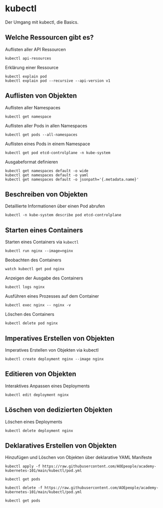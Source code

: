 # kubectl

Der Umgang mit kubectl, die Basics.

## Welche Ressourcen gibt es?

Auflisten aller API Ressourcen

```shell
kubectl api-resources
```

Erklärung einer Ressource

```shell
kubectl explain pod
kubectl explain pod --recursive --api-version v1
```

## Auflisten von Objekten

Auflisten aller Namespaces

```shell
kubectl get namespace
```

Auflisten aller Pods in allen Namespaces

```shell
kubectl get pods --all-namespaces
```

Auflisten eines Pods in einem Namespace

```shell
kubectl get pod etcd-controlplane -n kube-system
```

Ausgabeformat definieren

```shell
kubectl get namespaces default -o wide
kubectl get namespaces default -o yaml
kubectl get namespaces default -o jsonpath='{.metadata.name}'
```

## Beschreiben von Objekten

Detaillierte Informationen über einen Pod abrufen

```shell
kubectl -n kube-system describe pod etcd-controlplane
```

## Starten eines Containers

Starten eines Containers via `kubectl`

```shell
kubectl run nginx --image=nginx
```

Beobachten des Containers

```shell
watch kubectl get pod nginx
```

Anzeigen der Ausgabe des Containers

```shell
kubectl logs nginx
```


Ausführen eines Prozesses auf dem Container

```shell
kubectl exec nginx -- nginx -v
```

Löschen des Containers

```shell
kubectl delete pod nginx
```

## Imperatives Erstellen von Objekten

Imperatives Erstellen von Objekten via kubectl

```shell
kubectl create deployment nginx --image nginx
```

## Editieren von Objekten

Interaktives Anpassen eines Deployments

```shell
kubectl edit deployment nginx
```

## Löschen von dedizierten Objekten

Löschen eines Deployments

```shell
kubectl delete deployment nginx
```

## Deklaratives Erstellen von Objekten

Hinzufügen und Löschen von Objekten über deklarative YAML Manifeste

```shell
kubectl apply -f https://raw.githubusercontent.com/AOEpeople/academy-kubernetes-101/main/kubectl/pod.yml
```

```shell
kubectl get pods
```

```shell
kubectl delete -f https://raw.githubusercontent.com/AOEpeople/academy-kubernetes-101/main/kubectl/pod.yml
```

```shell
kubectl get pods
```
